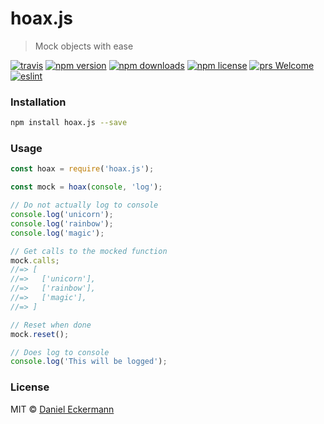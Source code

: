 # hoax.js
> Mock objects with ease

[![travis](https://img.shields.io/travis/ecrmnn/hoax.js/master.svg?style=flat-square)](https://travis-ci.org/ecrmnn/hoax.js/builds)
[![npm version](https://img.shields.io/npm/v/hoax.js.svg?style=flat-square)](http://badge.fury.io/js/hoax.js)
[![npm downloads](https://img.shields.io/npm/dm/hoax.js.svg?style=flat-square)](http://badge.fury.io/js/hoax.js)
[![npm license](https://img.shields.io/npm/l/hoax.js.svg?style=flat-square)](http://badge.fury.io/js/hoax.js)
[![prs Welcome](https://img.shields.io/badge/PRs-welcome-brightgreen.svg?style=flat-square)](http://makeapullrequest.com)
[![eslint](https://img.shields.io/badge/code_style-airbnb-blue.svg?style=flat-square)](https://github.com/airbnb/javascript)

### Installation
```bash
npm install hoax.js --save
```

### Usage
```javascript
const hoax = require('hoax.js');

const mock = hoax(console, 'log');

// Do not actually log to console
console.log('unicorn');
console.log('rainbow');
console.log('magic');

// Get calls to the mocked function
mock.calls;
//=> [
//=>   ['unicorn'],
//=>   ['rainbow'],
//=>   ['magic'],
//=> ]

// Reset when done
mock.reset();

// Does log to console
console.log('This will be logged');
```

### License
MIT © [Daniel Eckermann](http://danieleckermann.com)
